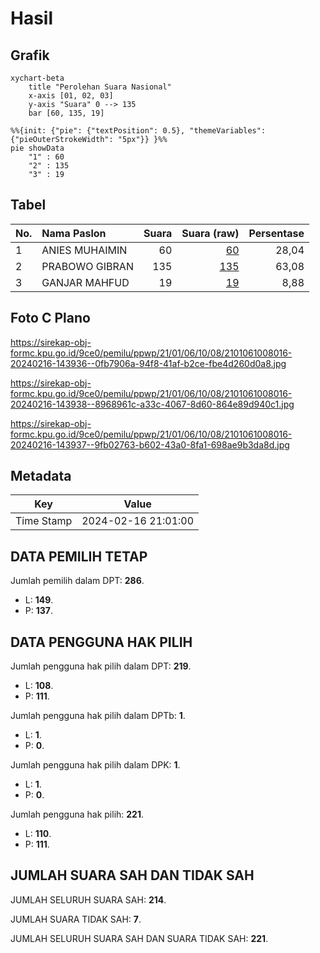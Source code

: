 # Hasil

## Grafik

```mermaid
xychart-beta
    title "Perolehan Suara Nasional"
    x-axis [01, 02, 03]
    y-axis "Suara" 0 --> 135
    bar [60, 135, 19]
```

```mermaid
%%{init: {"pie": {"textPosition": 0.5}, "themeVariables": {"pieOuterStrokeWidth": "5px"}} }%%
pie showData
    "1" : 60
    "2" : 135
    "3" : 19
```

## Tabel

| No. | Nama Paslon    | Suara | Suara (raw) | Persentase |
|:--- |:-------------- | -----:| -----------:| ----------:|
| 1   | ANIES MUHAIMIN | 60    | [60][p-1]   | 28,04      |
| 2   | PRABOWO GIBRAN | 135   | [135][p-2]  | 63,08      |
| 3   | GANJAR MAHFUD  | 19    | [19][p-3]   | 8,88       |


[p-1]: https://github.com/gigit-pemilu/pemilu-2024/blob/main/pilpres/hitung-suara/sub/21-kepulauan-riau/sub/01-bintan/sub/06-bintan-timur/sub/1008-kijang-kota/sub/016-tps/sub/paslon-1.txt
[p-2]: https://github.com/gigit-pemilu/pemilu-2024/blob/main/pilpres/hitung-suara/sub/21-kepulauan-riau/sub/01-bintan/sub/06-bintan-timur/sub/1008-kijang-kota/sub/016-tps/sub/paslon-2.txt
[p-3]: https://github.com/gigit-pemilu/pemilu-2024/blob/main/pilpres/hitung-suara/sub/21-kepulauan-riau/sub/01-bintan/sub/06-bintan-timur/sub/1008-kijang-kota/sub/016-tps/sub/paslon-3.txt

## Foto C Plano

https://sirekap-obj-formc.kpu.go.id/9ce0/pemilu/ppwp/21/01/06/10/08/2101061008016-20240216-143936--0fb7906a-94f8-41af-b2ce-fbe4d260d0a8.jpg

https://sirekap-obj-formc.kpu.go.id/9ce0/pemilu/ppwp/21/01/06/10/08/2101061008016-20240216-143938--8968961c-a33c-4067-8d60-864e89d940c1.jpg

https://sirekap-obj-formc.kpu.go.id/9ce0/pemilu/ppwp/21/01/06/10/08/2101061008016-20240216-143937--9fb02763-b602-43a0-8fa1-698ae9b3da8d.jpg


## Metadata

| Key        | Value               |
| ---------- | ------------------- |
| Time Stamp | 2024-02-16 21:01:00 |


## DATA PEMILIH TETAP

Jumlah pemilih dalam DPT: **286**.
 * L: **149**.
 * P: **137**.

## DATA PENGGUNA HAK PILIH

Jumlah pengguna hak pilih dalam DPT: **219**.
 * L: **108**.
 * P: **111**.

Jumlah pengguna hak pilih dalam DPTb: **1**.
 * L: **1**.
 * P: **0**.

Jumlah pengguna hak pilih dalam DPK: **1**.
 * L: **1**.
 * P: **0**.

Jumlah pengguna hak pilih: **221**.
 * L: **110**.
 * P: **111**.

## JUMLAH SUARA SAH DAN TIDAK SAH

JUMLAH SELURUH SUARA SAH: **214**.

JUMLAH SUARA TIDAK SAH: **7**.

JUMLAH SELURUH SUARA SAH DAN SUARA TIDAK SAH: **221**.


